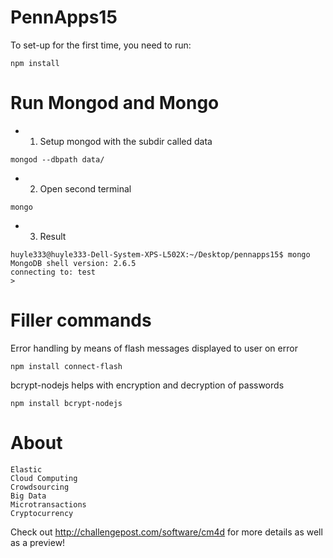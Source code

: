 # PennApps15

To set-up for the first time, you need to run:
```
npm install
```
# Run Mongod and Mongo
- 1) Setup mongod with the subdir called data
```
mongod --dbpath data/
```
- 2) Open second terminal
```
mongo
```
- 3) Result
```
huyle333@huyle333-Dell-System-XPS-L502X:~/Desktop/pennapps15$ mongo
MongoDB shell version: 2.6.5
connecting to: test
> 
```

# Filler commands
Error handling by means of flash messages displayed to user on error
```
npm install connect-flash
```

bcrypt-nodejs helps with encryption and decryption of passwords
```
npm install bcrypt-nodejs
```

# About
```
Elastic
Cloud Computing
Crowdsourcing
Big Data
Microtransactions
Cryptocurrency
```
Check out http://challengepost.com/software/cm4d for more details as well as a preview!
